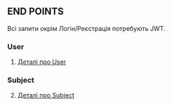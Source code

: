 
## END POINTS

Всі запити окрім Логін/Реєстрація потребують JWT.

### User

1. [Деталі про User](docs/users.md)

### Subject

2. [Деталі про Subject](docs/subject.md)